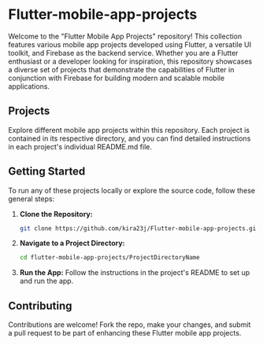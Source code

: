 # Flutter-mobile-app-projects

Welcome to the "Flutter Mobile App Projects" repository! This collection features various mobile app projects developed using Flutter, a versatile UI toolkit, and Firebase as the backend service. Whether you are a Flutter enthusiast or a developer looking for inspiration, this repository showcases a diverse set of projects that demonstrate the capabilities of Flutter in conjunction with Firebase for building modern and scalable mobile applications.

## Projects

Explore different mobile app projects within this repository. Each project is contained in its respective directory, and you can find detailed instructions in each project's individual README.md file.

## Getting Started

To run any of these projects locally or explore the source code, follow these general steps:

1. **Clone the Repository:**
   ```bash
   git clone https://github.com/kira23j/Flutter-mobile-app-projects.git
2. **Navigate to a Project Directory:**
   ```bash
   cd flutter-mobile-app-projects/ProjectDirectoryName
3. **Run the App:**
    Follow the instructions in the project's README to set up and run the app.
 ##  Contributing
Contributions are welcome! Fork the repo, make your changes, and submit a pull request to be part of enhancing these Flutter mobile app projects.

